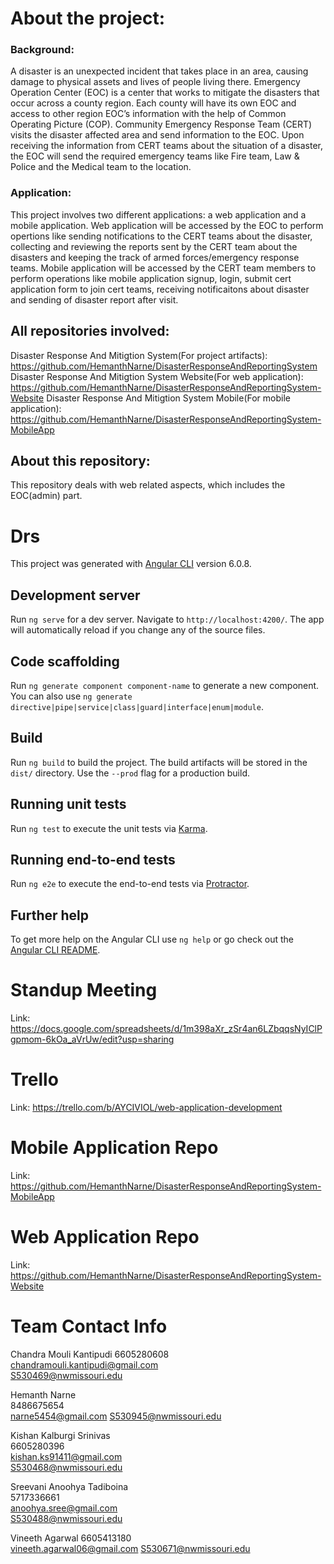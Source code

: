 # About the project:  
### Background:  
A disaster is an unexpected incident that takes place in an area, causing damage to physical assets and lives of people living there. 
Emergency Operation Center (EOC) is a center that works to mitigate the disasters that occur across a county region. Each county will have
its own EOC and access to other region EOC’s information with the help of Common Operating Picture (COP). 
Community Emergency Response Team (CERT) visits the disaster affected area and send information to the EOC. Upon receiving the information 
from CERT teams about the situation of a disaster, the EOC will send the required emergency teams like Fire team, Law & Police and 
the Medical team to the location.   
  
### Application:
This project involves two different applications: a web application and a mobile application. Web application will be accessed by the EOC
to perform opertions like sending notifications to the CERT teams about the disaster, collecting and reviewing the reports sent by the CERT 
team about the disasters and keeping the track of armed forces/emergency response teams. Mobile application will be accessed by the CERT 
team members to perform operations like mobile application signup, login, submit cert application form to join cert teams, receiving 
notificaitons about disaster and sending of disaster report after visit.

## All repositories involved:  
Disaster Response And Mitigtion System(For project artifacts):  https://github.com/HemanthNarne/DisasterResponseAndReportingSystem
Disaster Response And Mitigtion System Website(For web application):  https://github.com/HemanthNarne/DisasterResponseAndReportingSystem-Website
Disaster Response And Mitigtion System Mobile(For mobile application):    https://github.com/HemanthNarne/DisasterResponseAndReportingSystem-MobileApp

## About this repository:
  This repository deals with web related aspects, which includes the EOC(admin) part. 
  
## 

# Drs

This project was generated with [Angular CLI](https://github.com/angular/angular-cli) version 6.0.8.

## Development server

Run `ng serve` for a dev server. Navigate to `http://localhost:4200/`. The app will automatically reload if you change any of the source files.

## Code scaffolding

Run `ng generate component component-name` to generate a new component. You can also use `ng generate directive|pipe|service|class|guard|interface|enum|module`.

## Build

Run `ng build` to build the project. The build artifacts will be stored in the `dist/` directory. Use the `--prod` flag for a production build.

## Running unit tests

Run `ng test` to execute the unit tests via [Karma](https://karma-runner.github.io).

## Running end-to-end tests

Run `ng e2e` to execute the end-to-end tests via [Protractor](http://www.protractortest.org/).

## Further help

To get more help on the Angular CLI use `ng help` or go check out the [Angular CLI README](https://github.com/angular/angular-cli/blob/master/README.md).

# Standup Meeting
Link: https://docs.google.com/spreadsheets/d/1m398aXr_zSr4an6LZbqqsNyIClPgpmom-6kOa_aVrUw/edit?usp=sharing

# Trello
Link: https://trello.com/b/AYCIVIOL/web-application-development

# Mobile Application Repo
Link: https://github.com/HemanthNarne/DisasterResponseAndReportingSystem-MobileApp

# Web Application Repo
Link: https://github.com/HemanthNarne/DisasterResponseAndReportingSystem-Website

# Team Contact Info

Chandra Mouli Kantipudi	
6605280608	
chandramouli.kantipudi@gmail.com	
S530469@nwmissouri.edu

Hemanth Narne	
8486675654	
narne5454@gmail.com	
S530945@nwmissouri.edu

Kishan Kalburgi Srinivas	
6605280396	
kishan.ks91411@gmail.com	
S530468@nwmissouri.edu

Sreevani Anoohya Tadiboina	
5717336661	
anoohya.sree@gmail.com	
S530488@nwmissouri.edu

Vineeth Agarwal	
6605413180	
vineeth.agarwal06@gmail.com	
S530671@nwmissouri.edu

